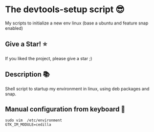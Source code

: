 #  The devtools-setup script :sunglasses:
My scripts to initialize a new env linux (base a ubuntu and feature snap enabled)


## Give a Star! :star:
If you liked the project, please give a star ;)

## Description :books:

Shell script to startup my environment in linux, using deb packages and snap.

## Manual configuration from keyboard :construction:

```
sudo vim  /etc/environment 
GTK_IM_MODULE=cedilla
